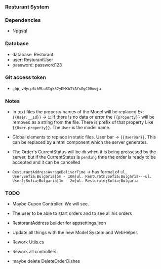 ﻿### Resturant System

### Dependencies
- Npgsql

### Database
- database: Restorant
- user: ResturantUser
- password: password123

### Git access token
- `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`

### Notes
- In text files the property names of the Model will be replaced 
Ex: `{{User.__Id}}` -> `1`: If there is no data or error the `{{property}}` 
will be removed as a string from the file. There is prefix of that property Like `{{User.property}}`.
The `User` is the model name.

- Global elements to replace in static files. User bar -> `{{UserBar}}`. 
 This can be replaced by a html component which the server generates.

- The Order's CurrentStatus will be `db` when it is being prossesed by the server,
 but if the CurrentStatus is `pending` thne the order is ready to be accepted and it can be cancelled


- `ResturantAddressAvrageDeliverTime` -> has format of `ul. User;Sofia;Bulgaria|5m - 10m|ul. Resturatn;Sofia;Bulgaria---ul. User2;Sofia;Bulgaria|1m - 2m|ul. Resturatn;Sofia;Bulgaria`

### TODO
- Maybe Cupon Controller. We will see.
- The user to be able to start orders and to see all his orders
- RestorantAddress builder for appsettings.json
- Update all things with the new Model System and WebHelper.

- Rework Utils.cs
- Rework all controllers
- maybe delete DeleteOrderDishes